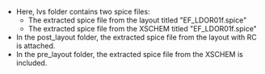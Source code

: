 * Here, lvs folder contains two spice files:
  - The extracted spice file from the layout titled "EF_LDOR01f.spice" 
  - The extracted spice file from the XSCHEM  titled "EF_LDOR01f.spice" 
* In the post_layout folder, the extracted spice file from the layout with RC is attached.
* In the pre_layout folder, the extracted spice file from the XSCHEM  is included.
